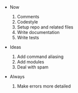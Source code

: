 - Now

    1. Comments
    1. Codestyle
    1. Setup repo and related files
    1. Write documentation
    1. Write tests

- Ideas

    1. Add command aliasing
    1. Add modules
    1. Deal with spam

- Always
    
    1. Make errors more detailed

